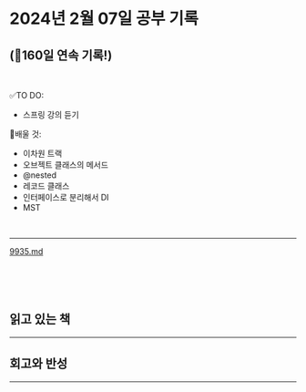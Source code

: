 # 2024년 2월 07일 공부 기록 
## (🚀160일 연속 기록!)

<br>

✅TO DO: 

- 스프링 강의 듣기

💭배울 것:

- 이차원 트랙
- 오브젝트 클래스의 메서드
- @nested
- 레코드 클래스
- 인터페이스로 분리해서 DI
- MST

<br>

---

[9935.md](..%2F..%2F..%2FAlgorithm%2FSolvedProblem%2F%EC%9E%90%EB%A3%8C%EA%B5%AC%EC%A1%B0%2F%EC%8A%A4%ED%83%9D%2F9935%2F9935.md)


<br><br><br>

## 읽고 있는 책

---





## 회고와 반성

---
